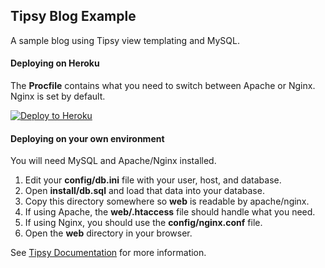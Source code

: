 ## Tipsy Blog Example

A sample blog using Tipsy view templating and MySQL.

#### Deploying on Heroku

The **Procfile** contains what you need to switch between Apache or Nginx. Nginx is set by default.

[![Deploy to Heroku](https://www.herokucdn.com/deploy/button.svg)](https://heroku.com/deploy)


#### Deploying on your own environment

You will need MySQL and Apache/Nginx installed.

1. Edit your **config/db.ini** file with your user, host, and database.
1. Open **install/db.sql** and load that data into your database.
1. Copy this directory somewhere so **web** is readable by apache/nginx.
1. If using Apache, the **web/.htaccess** file should handle what you need.
1. If using Nginx, you should use the **config/nginx.conf** file.
1. Open the **web** directory in your browser.


See [Tipsy Documentation](https://github.com/tipsyphp/tipsy/wiki) for more information.
